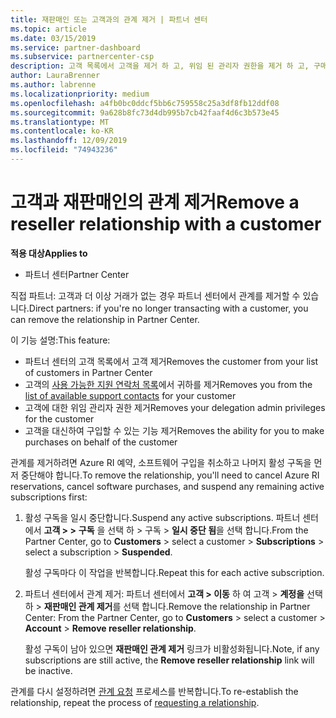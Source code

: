 ```yaml
---
title: 재판매인 또는 고객과의 관계 제거 | 파트너 센터
ms.topic: article
ms.date: 03/15/2019
ms.service: partner-dashboard
ms.subservice: partnercenter-csp
description: 고객 목록에서 고객을 제거 하 고, 위임 된 관리자 권한을 제거 하 고, 구매 또는 지원을 제공 하는 것을 중지 하는 방법을 알아봅니다.
author: LauraBrenner
ms.author: labrenne
ms.localizationpriority: medium
ms.openlocfilehash: a4fb0bc0ddcf5bb6c759558c25a3df8fb12ddf08
ms.sourcegitcommit: 9a628b8fc73d4db995b7cb42faaf4d6c3b573e45
ms.translationtype: MT
ms.contentlocale: ko-KR
ms.lasthandoff: 12/09/2019
ms.locfileid: "74943236"
---
```

# <a name="remove-a-reseller-relationship-with-a-customer"></a><span data-ttu-id="f8bca-103">고객과 재판매인의 관계 제거</span><span class="sxs-lookup"><span data-stu-id="f8bca-103">Remove a reseller relationship with a customer</span></span>

<span data-ttu-id="f8bca-104">**적용 대상**</span><span class="sxs-lookup"><span data-stu-id="f8bca-104">**Applies to**</span></span>

-   <span data-ttu-id="f8bca-105">파트너 센터</span><span class="sxs-lookup"><span data-stu-id="f8bca-105">Partner Center</span></span>

<span data-ttu-id="f8bca-106">직접 파트너: 고객과 더 이상 거래가 없는 경우 파트너 센터에서 관계를 제거할 수 있습니다.</span><span class="sxs-lookup"><span data-stu-id="f8bca-106">Direct partners: if you're no longer transacting with a customer, you can remove the relationship in Partner Center.</span></span> 

<span data-ttu-id="f8bca-107">이 기능 설명:</span><span class="sxs-lookup"><span data-stu-id="f8bca-107">This feature:</span></span>
*  <span data-ttu-id="f8bca-108">파트너 센터의 고객 목록에서 고객 제거</span><span class="sxs-lookup"><span data-stu-id="f8bca-108">Removes the customer from your list of customers in Partner Center</span></span>
*  <span data-ttu-id="f8bca-109">고객의 [사용 가능한 지원 연락처 목록](assign-support-contacts.md)에서 귀하를 제거</span><span class="sxs-lookup"><span data-stu-id="f8bca-109">Removes you from the [list of available support contacts](assign-support-contacts.md) for your customer</span></span>
*  <span data-ttu-id="f8bca-110">고객에 대한 위임 관리자 권한 제거</span><span class="sxs-lookup"><span data-stu-id="f8bca-110">Removes your delegation admin privileges for the customer</span></span>
*  <span data-ttu-id="f8bca-111">고객을 대신하여 구입할 수 있는 기능 제거</span><span class="sxs-lookup"><span data-stu-id="f8bca-111">Removes the ability for you to make purchases on behalf of the customer</span></span>

<span data-ttu-id="f8bca-112">관계를 제거하려면 Azure RI 예약, 소프트웨어 구입을 취소하고 나머지 활성 구독을 먼저 중단해야 합니다.</span><span class="sxs-lookup"><span data-stu-id="f8bca-112">To remove the relationship, you'll need to cancel Azure RI reservations, cancel software purchases, and suspend any remaining active subscriptions first:</span></span>
1. <span data-ttu-id="f8bca-113">활성 구독을 일시 중단합니다.</span><span class="sxs-lookup"><span data-stu-id="f8bca-113">Suspend any active subscriptions.</span></span> <span data-ttu-id="f8bca-114">파트너 센터에서 **고객 > >** **구독** 을 선택 하 > 구독 > **일시 중단 됨**을 선택 합니다.</span><span class="sxs-lookup"><span data-stu-id="f8bca-114">From the Partner Center, go to **Customers** > select a customer > **Subscriptions** > select a subscription > **Suspended**.</span></span> 

   <span data-ttu-id="f8bca-115">활성 구독마다 이 작업을 반복합니다.</span><span class="sxs-lookup"><span data-stu-id="f8bca-115">Repeat this for each active subscription.</span></span>

2. <span data-ttu-id="f8bca-116">파트너 센터에서 관계 제거: 파트너 센터에서 **고객 > 이동** 하 여 고객 > **계정을** 선택 하 > **재판매인 관계 제거**를 선택 합니다.</span><span class="sxs-lookup"><span data-stu-id="f8bca-116">Remove the relationship in Partner Center: From the Partner Center, go to **Customers** > select a customer > **Account** > **Remove reseller relationship**.</span></span>

   <span data-ttu-id="f8bca-117">활성 구독이 남아 있으면 **재판매인 관계 제거** 링크가 비활성화됩니다.</span><span class="sxs-lookup"><span data-stu-id="f8bca-117">Note, if any subscriptions are still active, the **Remove reseller relationship** link will be inactive.</span></span> 

<span data-ttu-id="f8bca-118">관계를 다시 설정하려면 [관계 요청](request-a-relationship-with-a-customer.md) 프로세스를 반복합니다.</span><span class="sxs-lookup"><span data-stu-id="f8bca-118">To re-establish the relationship, repeat the process of [requesting a relationship](request-a-relationship-with-a-customer.md).</span></span>
